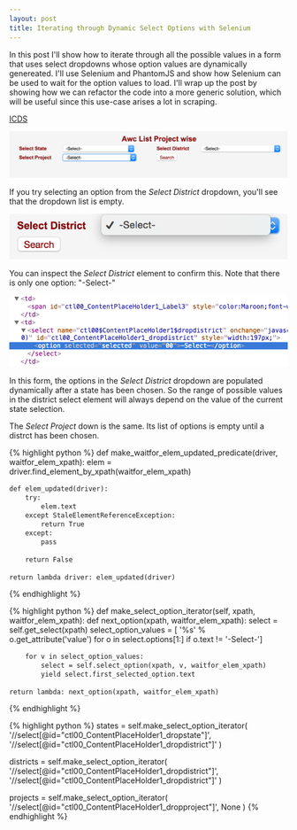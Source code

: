 ```yaml
---
layout: post
title: Iterating through Dynamic Select Options with Selenium
---
```


In this post I'll show how to iterate through all the possible values in a form
that uses select dropdowns whose option values are dynamically genereated. I'll 
use Selenium and PhantomJS and show how Selenium can be used to wait for the 
option values to load. I'll wrap up the post by showing how we can refactor the
code into a more generic solution, which will be useful since this use-case arises 
a lot in scraping.

<a target="_blank" href="http://icds-wcd.nic.in/icds/icdsawc.aspx">ICDS</a>

![Form](/assets/icds/1.png)

If you try selecting an option from the *Select District* dropdown, you'll
see that the dropdown list is empty.

![District Empty](/assets/icds/2.png)

You can inspect the *Select District* element to confirm this. Note that
there is only one option: "-Select-"

![District Empty](/assets/icds/3.png)

In this form, the options in the *Select District* dropdown are populated 
dynamically after a state has been chosen. So the range of possible values 
in the district select element will always depend on the value of the current
state selection.

The *Select Project* down is the same. Its list of options is empty until
a distrct has been chosen.

{% highlight python %}
def make_waitfor_elem_updated_predicate(driver, waitfor_elem_xpath):
    elem = driver.find_element_by_xpath(waitfor_elem_xpath)

    def elem_updated(driver):
        try:
            elem.text
        except StaleElementReferenceException:
            return True
        except:
            pass

        return False

    return lambda driver: elem_updated(driver)
{% endhighlight %}

{% highlight python %}
def make_select_option_iterator(self, xpath, waitfor_elem_xpath):
    def next_option(xpath, waitfor_elem_xpath):
        select = self.get_select(xpath)
        select_option_values = [ '%s' % o.get_attribute('value') for o in select.options[1:] if o.text != '-Select-']

        for v in select_option_values:
            select = self.select_option(xpath, v, waitfor_elem_xpath)
            yield select.first_selected_option.text

    return lambda: next_option(xpath, waitfor_elem_xpath)
{% endhighlight %}

{% highlight python %}
states = self.make_select_option_iterator(
    '//select[@id="ctl00_ContentPlaceHolder1_dropstate"]',
    '//select[@id="ctl00_ContentPlaceHolder1_dropdistrict"]'
)

districts = self.make_select_option_iterator(
    '//select[@id="ctl00_ContentPlaceHolder1_dropdistrict"]',
    '//select[@id="ctl00_ContentPlaceHolder1_dropdistrict"]'
)

projects = self.make_select_option_iterator(
    '//select[@id="ctl00_ContentPlaceHolder1_dropproject"]',
    None
)
{% endhighlight %}

